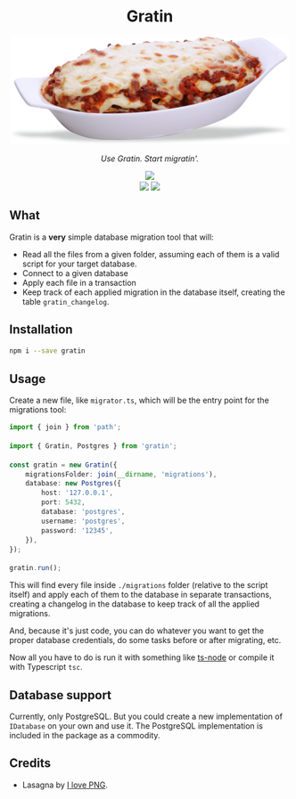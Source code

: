 <h1 align="center">Gratin</h1>
<p align="center">
  <img src="https://raw.githubusercontent.com/sirikon/gratin/master/assets/lasagna.png" width="500px">
</p>
<p align="center">
  <i>Use Gratin. Start migratin'.</i>
</p>
<p align="center">
  <a href="https://www.npmjs.com/package/gratin">
    <img src="https://img.shields.io/npm/v/gratin?label=npm%20i%20--save%20gratin&style=flat-square" />
  </a>
  <br />
  <img src="https://img.shields.io/maintenance/yes/2019?style=flat-square" />
  <img src="https://img.shields.io/badge/tasty-of%20course-brightgreen?style=flat-square" />
</p>

## What

Gratin is a **very** simple database migration tool that will:

- Read all the files from a given folder, assuming each of them is a valid
script for your target database.
- Connect to a given database
- Apply each file in a transaction
- Keep track of each applied migration in the database itself, creating the
table `gratin_changelog`.

## Installation

```bash
npm i --save gratin
```

## Usage

Create a new file, like `migrator.ts`, which will be the entry point for the
migrations tool:

```typescript
import { join } from 'path';

import { Gratin, Postgres } from 'gratin';

const gratin = new Gratin({
	migrationsFolder: join(__dirname, 'migrations'),
	database: new Postgres({
		host: '127.0.0.1',
		port: 5432,
		database: 'postgres',
		username: 'postgres',
		password: '12345',
	}),
});

gratin.run();
```
This will find every file inside `./migrations` folder (relative to the script
itself) and apply each of them to the database in separate transactions,
creating a changelog in the database to keep track of all the applied
migrations.

And, because it's just code, you can do whatever you want to get the proper
database credentials, do some tasks before or after migrating, etc.

Now all you have to do is run it with something like
[ts-node](https://github.com/TypeStrong/ts-node) or compile it with Typescript
`tsc`.

## Database support

Currently, only PostgreSQL. But you could create a new implementation of
`IDatabase` on your own and use it. The PostgreSQL implementation is included
in the package as a commodity.

## Credits

- Lasagna by [I love PNG](https://i-love-png.com/lasagna_png_771374.html).
